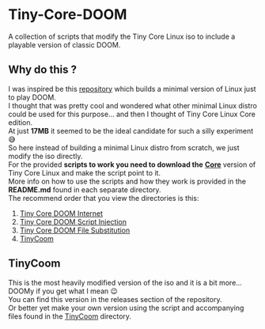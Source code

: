 # Tiny-Core-DOOM

A collection of scripts that modify the Tiny Core Linux iso to include a playable version of classic DOOM.

## Why do this ?

I was inspired be this [repository](https://github.com/shadlyd15/DoomLinux) which builds a minimal version of Linux just to play DOOM.  
I thought that was pretty cool and wondered what other minimal Linux distro could be used for this purpose... and then I thought of Tiny Core Linux Core edition.  
At just **17MB** it seemed to be the ideal candidate for such a silly experiment :sweat_smile:  
So here instead of building a minimal Linux distro from scratch, we just modify the iso directly.  
For the provided **scripts to work you need to download the** [**Core**](http://www.tinycorelinux.net/16.x/x86/release/Core-current.iso) version of Tiny Core Linux and make the script point to it.  
More info on how to use the scripts and how they work is provided in the **README.md** found in each separate directory.  
The recommend order that you view the directories is this:  

1. [Tiny Core DOOM Internet](https://github.com/Mr-Watch/Tiny-Core-DOOM/tree/main/Tiny%20Core%20DOOM%20Internet)
2. [Tiny Core DOOM Script Injection](https://github.com/Mr-Watch/Tiny-Core-DOOM/tree/main/Tiny%20Core%20DOOM%20Script%20Injection)
3. [Tiny Core DOOM File Substitution](https://github.com/Mr-Watch/Tiny-Core-DOOM/tree/main/Tiny%20Core%20DOOM%20File%20Substitution)
4. [TinyCoom](https://github.com/Mr-Watch/Tiny-Core-DOOM/tree/main/TinyCoom)

## TinyCoom

This is the most heavily modified version of the iso and it is a bit more... DOOMy if you get what I mean :wink:  
You can find this version in the releases section of the repository.  
Or better yet make your own version using the script and accompanying files found in the [TinyCoom](https://github.com/Mr-Watch/Tiny-Core-DOOM/tree/main/TinyCoom) directory.
